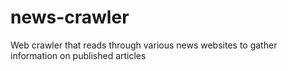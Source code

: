 # news-crawler
Web crawler that reads through various news websites to gather information on published articles

